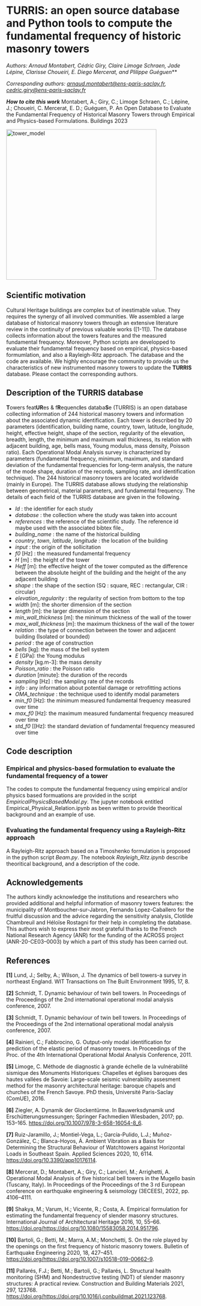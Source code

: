 # TURRIS: an open source database and Python tools to compute the fundamental frequency of historic masonry towers
 
***Authors: Arnaud Montabert*, Cédric Giry*, Claire Limoge Schraen, Jade Lépine, Clarisse Choueiri, E. Diego Mercerat, and Plilippe Guéguen***

*Corresponding authors: arnaud.montabert@ens-paris-saclay.fr, cedric.giry@ens-paris-saclay.fr*

***How to cite this work*** Montabert, A.; Giry, C.; Limoge Schraen, C.; Lépine, J.; Choueiri, C. Mercerat, E. D.; Guéguen, P. An Open Database to Evaluate the Fundamental Frequency of Historical Masonry Towers through Empirical and Physics-based Formulations. Buildings 2023

<img src="/figure/timo_SAM.png" alt="tower_model" width="400" height="auto">


## Scientific motivation
Cultural Heritage buildings are complex but of inestimable value. They requires the synergy of all involved communities. We assembled a large database of historical masonry towers through an extensive literature review in the continuity of previous valuable works ([1-11]). The database collects information about the towers features and the measured fundamental frequency. Moreover, Python scripts are developped to evaluate their fundamental frequency based on empirical, physics-based formumlation, and also a Rayleigh-Ritz approach. The database and the code are available. We highly encourage the community to provide us the characteristics of new instrumented masonry towers to update the **TURRIS** database. Please contact the corresponding authors. 

## Description of the TURRIS database
**T**owers feat**UR**es & f**R**equenc**I**es databa**S**e (TURRIS) is an open database collecting information of 244 historical masonry towers and information about the associated dynamic identification. Each tower is described by 20 parameters (identification, building name, country, town, latitude, longitude, height, effective height, shape of the section, regularity of the elevation, breadth, length, the minimum and maximum wall thickness, its relation with adjacent building, age, bells mass, Young modulus, mass density, Poisson ratio). Each Operational Modal Analysis survey is characterized by parameters (fundamental frequency, minimum, maximum, and standard deviation of the fundamental frequencies for long-term analysis, the nature of the mode shape, duration of the records, sampling rate, and identification technique). The 244 historical masonry towers are located worldwide (mainly in Europe). The TURRIS database allows studying the relationship between geometrical, material parameters, and fundamental frequency. The details of each field of the TURRIS database are given in the following. 

- *Id* : the identifier for each study 
- *database* : the collection where the study was taken into account 
- *references* : the reference of the scientific study. The reference id maybe used with the associated bibtex file., 
- *building_name* : the name of the historical building 
- *country*, *town*, *latitude*, *longitude* : the location of the building 
- *input* : the origin of the sollicitation 
- *f0* [Hz] : the measured fundamental frequency 
- *H* [m] : the height of the tower 
- *Heff*  [m]: the effective height of the tower computed as the difference between the absolute height of the building and the height of the any adjacent building
- *shape* : the shape of the section (SQ : square, REC : rectangular, CIR : circular) 
- *elevation_regularity* : the regularity of section from bottom to the top 
- *width* [m]: the shorter dimension of the section 
- *length* [m]: the larger dimension of the section 
- *min_wall_thickness* [m]: the minimum thickness of the wall of the tower 
- *max_wall_thickness* [m]: the maximum thickness of the wall of the tower 
- *relation* : the type of connection between the tower and adjacent building (Isolated or bounded) 
- *period* : the age of construction 
- *bells* [kg]: the mass of the bell system 
- *E* [GPa]: the Young modulus 
- *density* [kg.m-3]: the mass density 
- *Poisson_ratio* : the Poisson ratio 
- *duration* [minute]: the duration of the records 
- *sampling* [Hz] : the sampling rate of the records 
- *info* : any information about potential damage or retrofitting actions 
- *OMA_technique* : the technique used to identify modal parameters 
- *min_f0* [Hz]: the minimum measured fundamental frequency measured over time  
- *max_f0*  [Hz]: the maximum measured fundamental frequency measured over time 
- *std_f0* [[Hz]: the standard deviation of fundamental frequency measured over time

## Code description
### Empirical and physics-based formulation to evaluate the fundamental frequency of a tower
The codes to compute the fundamental frequency using empirical and/or physics based formuations are provided in the script *EmpiricalPhysicsBasedModel.py*. The jupyter notebook entitled Empirical_Physical_Relation.ipynb as been written to provide theoritical background and an example of use.

### Evaluating the fundamental frequency using a Rayleigh-Ritz approach
A Rayleigh-Ritz approach based on a Timoshenko formulation is proposed in the python script *Beam.py*. The notebook *Rayleigh_Ritz.ipynb* describe theoritical background, and a description of the code.

## Acknowledgements
The authors kindly acknowledge the institutions and researchers who provided
additional and helpful information of masonry towers features: the municipality of Montboucher-sur-Jabron, Fernando Lopez-Caballero for the fruitful discussion and the advice regarding the sensitivity analysis, Clotilde Chambreuil and Héloïse Rostagni for their help in completing the database. 
This authors wish to express their most grateful thanks to the French National Research Agency (ANR) for the funding of the ACROSS project (ANR-20-CE03–0003) by which a part of this study has been carried out.

## References
**[1]** Lund, J.; Selby, A.; Wilson, J. The dynamics of bell towers-a survey in northeast England. WIT Transactions on The Built Environment 1995, 17, 8.

**[2]** Schmidt, T. Dynamic behaviour of twin bell towers. In Proceedings of the Proceedings of the 2nd international operational modal analysis conference, 2007.

**[3]** Schmidt, T. Dynamic behaviour of twin bell towers. In Proceedings of the Proceedings of the 2nd international operational modal analysis conference, 2007.

**[4]** Rainieri, C.; Fabbrocino, G. Output-only modal identification for prediction of the elastic period of masonry towers. In Proceedings of the Proc. of the 4th International Operational Modal Analysis Conference, 2011.

**[5]** Limoge, C. Méthode de diagnostic à grande échelle de la vulnérabilité sismique des Monuments Historiques: Chapelles et églises baroques des hautes vallées de Savoie: Large-scale seismic vulnerability assesment method for the masonry architectural heritage: baroque chapels and churches of the French Savoye. PhD thesis, Université Paris-Saclay (ComUE), 2016.

**[6]** Ziegler, A. Dynamik der Glockentürme. In Bauwerksdynamik und Erschütterungsmessungen; Springer Fachmedien Wiesbaden, 2017; pp. 153–165. https://doi.org/10.1007/978-3-658-16054-8_6.

**[7]** Ruiz-Jaramillo, J.; Montiel-Vega, L.; García-Pulido, L.J.; Muñoz-González, C.; Blanca-Hoyos, Á. Ambient Vibration as a Basis for Determining the Structural Behaviour of Watchtowers against Horizontal Loads in Southeast Spain. Applied Sciences 2020, 10, 6114. https://doi.org/10.3390/app10176114.

**[8]** Mercerat, D.; Montabert, A.; Giry, C.; Lancieri, M.; Arrighetti, A. Operational Modal Analysis of five historical bell towers in the Mugello basin (Tuscany, Italy). In Proceedings of the Proceedings of the 3 rd European conference on earthquake engineering & seismology (3ECEES), 2022, pp. 4106–4111.

**[9]** Shakya, M.; Varum, H.; Vicente, R.; Costa, A. Empirical formulation for estimating the fundamental frequency of slender masonry structures. International Journal of Architectural Heritage 2016, 10, 55–66. https://doi.org/https://doi.org/10.1080/15583058.2014.951796.

**[10]** Bartoli, G.; Betti, M.; Marra, A.M.; Monchetti, S. On the role played by the openings on the first frequency of historic masonry towers. Bulletin of Earthquake Engineering 2020, 18, 427–451. https://doi.org/https://doi.org/10.1007/s10518-019-00662-9.

**[11]** Pallarés, F.J.; Betti, M.; Bartoli, G.; Pallarés, L. Structural health monitoring (SHM) and Nondestructive testing (NDT) of slender masonry structures: A practical review. Construction and Building Materials 2021, 297, 123768. https://doi.org/https://doi.org/10.1016/j.conbuildmat.2021.123768.
